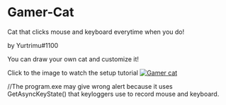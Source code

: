 # Gamer-Cat
Cat that clicks mouse and keyboard everytime when you do!

by Yurtrimu#1100

You can draw your own cat and customize it!

Click to the image to watch the setup tutorial
[![Gamer cat](https://cdn.discordapp.com/attachments/960269719368249458/965234774472015882/gamer_cat.PNG)](https://youtube.com)

//The program.exe may give wrong alert because it uses GetAsyncKeyState() that keyloggers use to record mouse and keyboard.
